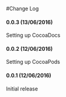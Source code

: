 #Change Log

#### 0.0.3 (13/06/2016)
Setting up CocoaDocs

#### 0.0.2 (12/06/2016)
Setting up CocoaPods

#### 0.0.1 (12/06/2016)
Initial release
